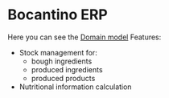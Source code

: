 # Bocantino ERP

Here you can see the [Domain model](https://drive.google.com/file/d/1lwSNumP7MRxCC2nTSc_eueGmCpDp2uLi/view?usp=sharing)
Features:

- Stock management for:
  - bough ingredients
  - produced ingredients
  - produced products
- Nutritional information calculation
